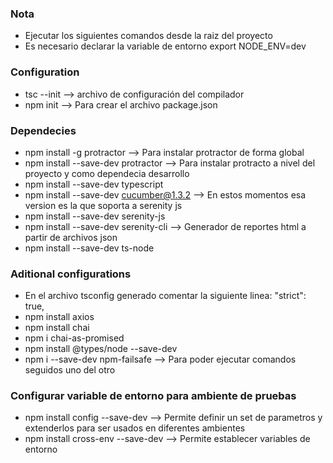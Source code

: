 ### Nota
* Ejecutar los siguientes comandos desde la raiz del proyecto
* Es necesario declarar la variable de entorno export NODE_ENV=dev

### Configuration
* tsc --init  --> archivo de configuración del compilador
* npm init  --> Para crear el archivo package.json

### Dependecies
* npm install -g protractor  --> Para instalar protractor de forma global
* npm install --save-dev protractor  --> Para instalar protracto a nivel del proyecto y como dependecia desarrollo
* npm install --save-dev typescript
* npm install --save-dev cucumber@1.3.2  --> En estos momentos esa version es la que soporta a serenity js
* npm install --save-dev serenity-js
* npm install --save-dev serenity-cli  --> Generador de reportes html a partir de archivos json
* npm install --save-dev ts-node

### Aditional configurations
* En el archivo tsconfig generado comentar la siguiente linea: "strict": true,
* npm install axios
* npm install chai
* npm i chai-as-promised
* npm install @types/node --save-dev
* npm i --save-dev npm-failsafe  --> Para poder ejecutar comandos seguidos uno del otro

### Configurar variable de entorno para ambiente de pruebas
* npm install config --save-dev  --> Permite definir un set de parametros y extenderlos para ser usados en diferentes ambientes
* npm install cross-env --save-dev  --> Permite establecer variables de entorno

